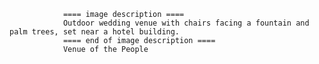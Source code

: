 
                ==== image description ====
                Outdoor wedding venue with chairs facing a fountain and palm trees, set near a hotel building.
                ==== end of image description ====
                Venue of the People
